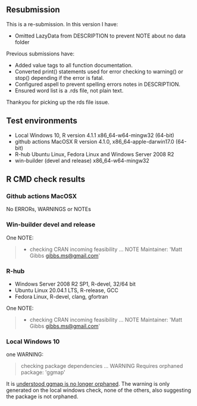## Resubmission
This is a re-submission. In this version I have:
* Omitted LazyData from DESCRIPTION to prevent NOTE about no data folder

Previous submissions have:
* Added value tags to all function documentation. 
* Converted print() statements used for error checking to warning() or stop() depending if the error is fatal.
* Configured aspell to prevent spelling errors notes in DESCRIPTION.
* Ensured word list is a .rds file, not plain text.

Thankyou for picking up the rds file issue.

## Test environments
* Local Windows 10, R version 4.1.1 x86_64-w64-mingw32 (64-bit)
* github actions MacOSX R version 4.1.0, x86_64-apple-darwin17.0 (64-bit)
* R-hub Ubuntu Linux, Fedora Linux and Windows Server 2008 R2
* win-builder (devel and release) x86_64-w64-mingw32

## R CMD check results

### Github actions MacOSX
No ERRORs, WARNINGS or NOTEs

### Win-builder devel and release
One NOTE:

>* checking CRAN incoming feasibility ... NOTE
Maintainer: 'Matt Gibbs <gibbs.ms@gmail.com>'

### R-hub
* Windows Server 2008 R2 SP1, R-devel, 32/64 bit
* Ubuntu Linux 20.04.1 LTS, R-release, GCC
* Fedora Linux, R-devel, clang, gfortran

One NOTE:

>* checking CRAN incoming feasibility ... NOTE
Maintainer: 'Matt Gibbs <gibbs.ms@gmail.com>'

### Local Windows 10
one WARNING:

> checking package dependencies ... WARNING
  Requires orphaned package: 'ggmap'
  
It is [understood ggmap is no longer orphaned](https://community.rstudio.com/t/orphaned-package-on-windows-build/84165). 
The warning is only generated on the local windows check, none of the others, also suggesting the package is not orphaned.